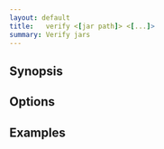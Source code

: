 ```yaml
---
layout: default
title:   verify <[jar path]> <[...]> 
summary: Verify jars 
---
```




## Synopsis

## Options

## Examples

